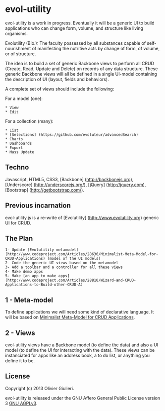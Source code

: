 # evol-utility

evol-utility is a work in progress. Eventually it will be a generic UI to build applications who can change form, volume, and structure like living organisms.

Evolutility (Bio.): The faculty possessed by all substances capable of self-nourishment of manifesting the nutritive acts by change of form, of volume, or of structure.

The idea is to build a set of generic Backbone views to perform all CRUD (Create, Read, Update and Delete) on records of any data structure.
These generic Backbone views will all be defined in a single UI-model containing the description of UI (layout, fields and behaviors).

A complete set of views should include the following:

For a model (one):

    * View
    * Edit

For a collection (many):

    * List
    * [Selections] (https://github.com/evoluteur/advancedSearch)
    * Charts
    * Dashboards
    * Export
    * Mass Update

## Techno

Javascript, HTML5, CSS3,
[Backbone] (http://backbonejs.org),
[Underscore] (http://underscorejs.org/),
[jQuery] (http://jquery.com),
[Bootstrap] (http://getbootstrap.com/).

## Previous incarnation

evol-utility.js is a re-write of [Evolutility] (http://www.evolutility.org) generic UI for CRUD.

## The Plan 

    1- Update [Evolutility metamodel] (http://www.codeproject.com/Articles/28636/Minimalist-Meta-Model-for-CRUD-Applications) (model of the UI models)
    2- Code the generic UI views based on the metamodel
    3- Add a toolbar and a controller for all these views
    4- Make demo apps
    5- Make [an app to make apps] (http://www.codeproject.com/Articles/28810/Wizard-and-CRUD-Applications-to-Build-other-CRUD-A)


## 1 - Meta-model

To define applications we will need some kind of declarative language.
It will be based on [Minimalist Meta-Model for CRUD Applications](http://www.codeproject.com/Articles/28636/Minimalist-Meta-Model-for-CRUD-Applications).

## 2 - Views

evol-utility views have a Backbone model (to define the data) and also a UI model (to define the UI for interacting with the data).
These views can be instanciated for apps like an address book, a to do list, or anything you define it to be.

## License

Copyright (c) 2013 Olivier Giulieri.

evol-utility is released under the GNU Affero General Public License version 3 [GNU AGPLv3](http://www.gnu.org/licenses/agpl-3.0.html).

